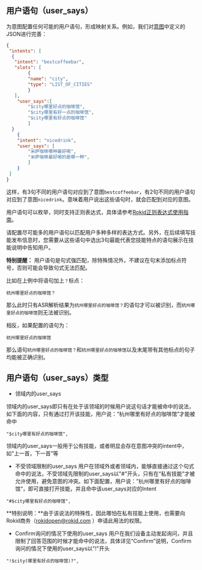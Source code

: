 ## 用户语句（user_says）
为意图配置任何可能的用户语句，形成映射关系。例如，我们对[意图](intend.md)中定义的JSON进行完善：

```json
{
 "intents": [
  {
   "intent": "bestcoffeebar",
   "slots": [
        {
        "name": "city",
        "type": "LIST_OF_CITIES"
        }
   ],
    "user_says":[
        "$city哪里好点的咖啡馆",
        "$city哪里有好一点的咖啡馆",
        "$city哪里有好点的咖啡馆"
        ]
  }
    {
    "intent": "nicedrink",
    "user_says": [
        "米萨咖啡哪种最好喝",
        "米萨咖啡最好喝的是哪一种",
        ]
    }
 ]
}
```

这样，有3句不同的用户语句对应到了意图`bestcoffeebar`，有2句不同的用户语句对应到了意图`nicedrink`。意味着用户说出这些语句时，就会匹配到对应的意图。

用户语句可以枚举，同时支持正则表达式，具体请参考[Rokid正则表达式使用指南](regular-expression.md)。

请配置尽可能多的用户语句以匹配用户多种多样的表达方式。另外，在后续填写技能发布信息时，您需要从这些语句中选出3句最能代表您技能特点的语句展示在技能说明中告知用户。


**特别提醒：**
用户语句是句式强匹配，除特殊情况外，不建议在句末添加标点符号，否则可能会导致句式无法匹配。

比如在上例中将语句加上`？`标点：

```text
杭州哪里好点的咖啡馆？
```

那么此时只有ASR解析结果为`杭州哪里好点的咖啡馆？`的语句才可以被识别，而`杭州哪里好点的咖啡馆`则无法被识别。

相反，如果配置的语句为：

```text
杭州哪里好点的咖啡馆
```
那么语句`杭州哪里好点的咖啡馆？`和`杭州哪里好点的咖啡馆`以及末尾带有其他标点的句子均能被正确识别。


## 用户语句（user_says）类型

* 领域内的user_says

领域内的user_says即只有在处于该领域的时候用户说这句话才能被命中的说法，如下面的内容，只有通过打开该技能，用户说：“杭州哪里有好点的咖啡馆”才能被命中

```
"$city哪里有好点的咖啡馆",
```
领域内的user_says一般用于公有技能，或者明显会存在意图冲突的intent中，如“上一首，下一首”等

* 不受领域限制的user_says
用户在领域外或者领域内，能够直接通过这个句式命中的说法，不受领域先限制的user_says以"#"开头，只有在“私有技能”才被允许使用，避免意图的冲突。如下面配置，用户说：”杭州哪里有好点的咖啡馆“，即可直接打开技能，并且命中该user_says对应的Intent

```
"#$city哪里有好点的咖啡馆",
```

**特别说明：**由于该说法的特殊性，因此哪怕在私有技能上使用，也需要向Rokid商务（rokidopen@rokid.com
）申请此用法的权限。

* Confirm询问的情况下使用的user_says
用户在我们设备主动发起询问，并且限制了回答范围的时候才能命中的说法，具体详见“Confirm”说明，Confirm询问的情况下使用的user_says以"!"开头

```
"!$city(哪里有好点的咖啡馆)?",
```
